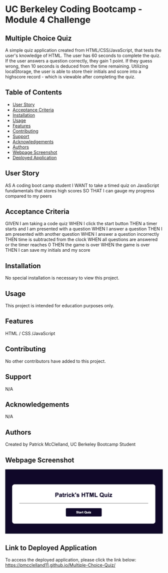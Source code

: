 # UC Berkeley Coding Bootcamp - Module 4 Challenge
## Multiple Choice Quiz
A simple quiz application created from HTML/CSS/JavaScript, that tests the user's knowledge of HTML. The user has 60 seconds to complete the quiz. If the user answers a question correctly, they gain 1 point. If they guess wrong, then 10 seconds is deduced from the time remaining. Utilizing localStorage, the user is able to store their initials and score into a highscore record - which is viewable after completing the quiz.

## Table of Contents 
- [User Story](#user-story)
- [Acceptance Criteria](#acceptance-criteria)
- [Installation](#installation)
- [Usage](#usage)
- [Features](#features)
- [Contributing](#contributing)
- [Support](#support)
- [Acknowledgements](#acknowledgements)
- [Authors](#authors)
- [Webpage Screenshot](#webpage-screenshot)
- [Deployed Application](#link-to-deployed-application)

## User Story
AS A coding boot camp student
I WANT to take a timed quiz on JavaScript fundamentals that stores high scores
SO THAT I can gauge my progress compared to my peers

## Acceptance Criteria
GIVEN I am taking a code quiz
WHEN I click the start button
THEN a timer starts and I am presented with a question
WHEN I answer a question
THEN I am presented with another question
WHEN I answer a question incorrectly
THEN time is subtracted from the clock
WHEN all questions are answered or the timer reaches 0
THEN the game is over
WHEN the game is over
THEN I can save my initials and my score

## Installation
No special installation is necessary to view this project.

## Usage 
This project is intended for education purposes only.

## Features
HTML / CSS /JavaScript

## Contributing
No other contributors have added to this project.

## Support
N/A

## Acknowledgements
N/A

## Authors
Created by Patrick McClelland, UC Berkeley Bootcamp Student

## Webpage Screenshot
![Multiple Choice Quiz - Webpage Screenshot](./assets/images/Quiz-Webpage-Screenshot.png)

## Link to Deployed Application
To access the deployed application, please click the link below:
https://pmcclelland11.github.io/Multiple-Choice-Quiz/